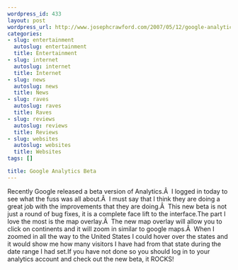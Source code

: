```yaml
--- 
wordpress_id: 433
layout: post
wordpress_url: http://www.josephcrawford.com/2007/05/12/google-analytics-beta/
categories: 
- slug: entertainment
  autoslug: entertainment
  title: Entertainment
- slug: internet
  autoslug: internet
  title: Internet
- slug: news
  autoslug: news
  title: News
- slug: raves
  autoslug: raves
  title: Raves
- slug: reviews
  autoslug: reviews
  title: Reviews
- slug: websites
  autoslug: websites
  title: Websites
tags: []

title: Google Analytics Beta
---
```

Recently Google released a beta version of Analytics.Â  I logged in today to see what the fuss was all about.Â  I must say that I think they are doing a great job with the improvements that they are doing.Â  This new beta is not just a round of bug fixes, it is a complete face lift to the interface.The part I love the most is the map overlay.Â  The new map overlay will allow you to click on continents and it will zoom in similar to google maps.Â  When I zoomed in all the way to the United States I could hover over the states and it would show me how many visitors I have had from that state during the date range I had set.If you have not done so you should log in to your analytics account and check out the new beta, it ROCKS!
